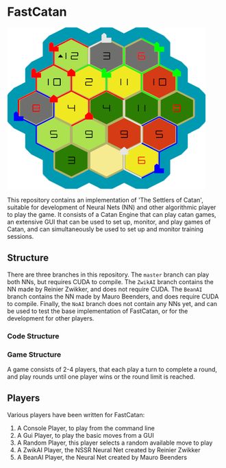 # FastCatan

![This image contains an example of a catan game played with FastCatan, with streets, villages, and cities.](.\various\board.png "Board of Catan")

This repository contains an implementation of 'The Settlers of Catan', 
suitable for development of Neural Nets (NN) and other algorithmic player to play the game.
It consists of a Catan Engine that can play catan games, 
an extensive GUI that can be used to set up, monitor, and play games of Catan, 
and can simultaneously be used to set up and monitor training sessions.

## Structure

There are three branches in this repository. The `master` branch can play both NNs, but requires CUDA to compile. 
The `ZwikAI` branch contains the NN made by Reinier Zwikker, and does not require CUDA. 
The `BeanAI` branch contains the NN made by Mauro Beenders, and does require CUDA to compile.
Finally, the `NoAI` branch does not contain any NNs yet, and can be used to test the base implementation of FastCatan, or for the development for other players.

### Code Structure



### Game Structure

A game consists of 2-4 players, that each play a turn to complete a round, and play rounds until one player wins or the round limit is reached.

## Players

Various players have been written for FastCatan:

1. A Console Player, to play from the command line
2. A Gui Player, to play the basic moves from a GUI
3. A Random Player, this player selects a random available move to play
4. A ZwikAI Player, the NSSR Neural Net created by Reinier Zwikker
5. A BeanAI Player, the Neural Net created by Mauro Beenders
